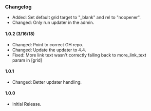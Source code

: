 ### Changelog

* Added: Set default grid target to "_blank" and rel to "noopener".
* Changed: Only run updater in the admin.

#### 1.0.2 (3/16/18)
* Changed: Point to correct GH repo.
* Changed: Update the updater to 4.4.
* Fixed: More link text wasn't correctly falling back to more_link_text param in [grid]

#### 1.0.1
* Changed: Better updater handling.

#### 1.0.0
* Initial Release.
